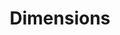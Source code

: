 ---
bigquery: https://console.cloud.google.com/bigquery?p=covid-19-dimensions-ai&page=table&d=data&t=publications
contributors: Digital Science, https://www.digital-science.com/
cost: Free for personal, non-commercial use.
description: Dimensions contains more than 100 million publications, ranging from
  articles published in scholarly journals, books and book chapters, to preprints
  and conference proceedings. All publications are contextualized with linked data
  sets, funding, publications, patents, clinical trials, and policy documents. You
  can also view associated categories, funders, institutions, and researcher profiles.
documentation: https://docs.dimensions.ai/bigquery/index.html
last_edit: Mon, 04 Apr 2022 19:04:00 GMT
location: https://www.dimensions.ai/products/free/
maintained_by: Digital Science, https://www.digital-science.com/
schema_fields: '[''interventions'', ''repository_url'', ''concepts'', ''conference'',
  ''research_org_state_names'', ''id'', ''category_hra'', ''funding_details'', ''date_print'',
  ''research_org_city_names'', ''conditions'', ''granted_date'', ''original_abstract'',
  ''editors'', ''name'', ''eisbn'', ''labels'', ''inventor_names'', ''application_number'',
  ''funding_jpy'', ''active_years'', ''open_access_categories_v2'', ''subtitles'',
  ''funding_chf'', ''end_year'', ''research_org_state_codes'', ''publication_ids'',
  ''categories'', ''original_assignee_orgs'', ''parent_id'', ''linkout'', ''funding_eur'',
  ''mesh_terms'', ''kind'', ''funder_orgs'', ''license'', ''category_for'', ''funder_org_countries'',
  ''start_year'', ''embargo_date'', ''authors'', ''priority_date'', ''isbn'', ''family_count'',
  ''description'', ''category_icrp_ct'', ''email_address'', ''start_date'', ''repository_id'',
  ''citations'', ''journal'', ''category_hrcs_hc'', ''arxiv_id'', ''funding_aud'',
  ''associated_publication_arxiv_id'', ''brief_title'', ''legal_status'', ''category_rcdc'',
  ''wikipedia_url'', ''funder_countries'', ''address'', ''open_access_categories'',
  ''expiration_date'', ''research_orgs'', ''metrics'', ''funder_org'', ''external_ids'',
  ''reference_ids'', ''funder_org_state_codes'', ''category_uoa'', ''citation_string'',
  ''date_inserted'', ''date'', ''assignee_orgs'', ''publication_date'', ''legal_events'',
  ''current_assignee'', ''language'', ''publisher'', ''foa_number'', ''associated_publication_id'',
  ''filing_year'', ''cpc'', ''status'', ''established'', ''associated_publication_pmid'',
  ''priority_year'', ''assignee_countries'', ''date_normal'', ''abstract'', ''pmid'',
  ''acronym'', ''granted_year'', ''filing_date'', ''year'', ''grant_number'', ''family_id'',
  ''funder_org_cities'', ''current_assignee_orgs'', ''proceedings_title'', ''patent_ids'',
  ''date_modified'', ''book_title'', ''clinical_trial_ids'', ''acknowledgements'',
  ''original_assignee'', ''types'', ''research_org_countries'', ''created_date'',
  ''organisation_details'', ''date_online'', ''resulting_publication_ids'', ''funding_usd'',
  ''altmetrics'', ''original_assignee_countries'', ''links'', ''volume'', ''pmcid'',
  ''funding_cny'', ''investigators'', ''research_org_cities'', ''funding_nzd'', ''relationships'',
  ''funding_currency'', ''category_bra'', ''acronyms'', ''citations_count'', ''category_sdg'',
  ''doi'', ''filing_status'', ''publication_year'', ''funding_gbp'', ''mesh_headings'',
  ''phase'', ''source_id'', ''resulting_publication_doi'', ''expiration_year'', ''issue'',
  ''funder_org_acronyms'', ''research_org_country_names'', ''associated_grant_ids'',
  ''book_series_title'', ''jurisdiction'', ''researcher_ids'', ''cited_by_ids'', ''category_icrp_cso'',
  ''journal_lists'', ''repository_name'', ''type'', ''funding_cad'', ''ipcr'', ''aliases'',
  ''gender'', ''date_imported_gbq'', ''current_assignee_countries'', ''pages'', ''category_hrcs_rac'',
  ''associated_publication_doi'', ''registry'', ''original_title'', ''family_members_ids'',
  ''title'', ''funding_amount'', ''supporting_grant_ids'', ''end_date'']'
shortname: dimensions
tags:
- scholarly literature
- patents
- funding
- clinical trials
- academic profiles
terms_of_use: 'Use of both the Dimensions COVID-19 dataset and full Dimensions dataset
  are subject to the Dimensions Terms of use: https://www.dimensions.ai/policies-terms-legal '
title: Dimensions
uuid: dcff88bd-fe6b-4fdb-8159-809bf9d7bc1c
---